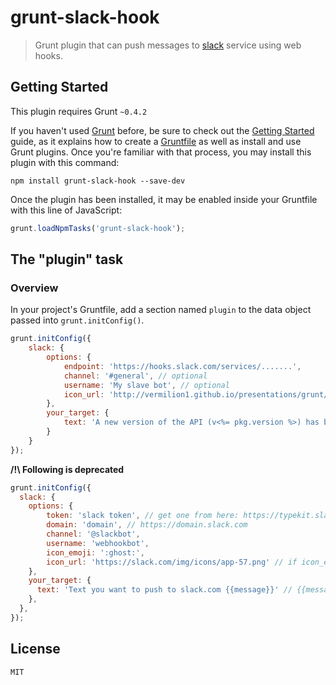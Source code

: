 # grunt-slack-hook

> Grunt plugin that can push messages to [slack](http://slack.com/) service using web hooks.

## Getting Started
This plugin requires Grunt `~0.4.2`

If you haven't used [Grunt](http://gruntjs.com/) before, be sure to check out the [Getting Started](http://gruntjs.com/getting-started) guide, as it explains how to create a [Gruntfile](http://gruntjs.com/sample-gruntfile) as well as install and use Grunt plugins. Once you're familiar with that process, you may install this plugin with this command:

```shell
npm install grunt-slack-hook --save-dev
```

Once the plugin has been installed, it may be enabled inside your Gruntfile with this line of JavaScript:

```js
grunt.loadNpmTasks('grunt-slack-hook');
```

## The "plugin" task

### Overview
In your project's Gruntfile, add a section named `plugin` to the data object passed into `grunt.initConfig()`.

```js
grunt.initConfig({
    slack: {
        options: {
            endpoint: 'https://hooks.slack.com/services/.......',
            channel: '#general', // optional
            username: 'My slave bot', // optional
            icon_url: 'http://vermilion1.github.io/presentations/grunt/images/grunt-logo.png' // if icon_emoji not specified
        },
        your_target: {
            text: 'A new version of the API (v<%= pkg.version %>) has been deployed @ http://api.rockfox.ovh\n\n— cheerioooo :rocket:' // {{message}} can be replaced with --message='some text' option from command line
        }
    }
});
```
**/!\ Following is deprecated**
```js
grunt.initConfig({
  slack: {
    options: {
        token: 'slack token', // get one from here: https://typekit.slack.com/services
        domain: 'domain', // https://domain.slack.com
        channel: '@slackbot',
        username: 'webhookbot',
        icon_emoji: ':ghost:',
        icon_url: 'https://slack.com/img/icons/app-57.png' // if icon_emoji not specified
    },
    your_target: {
      text: 'Text you want to push to slack.com {{message}}' // {{message}} can be replaced with --message='some text' option from command line
    },
  },
});
```

## License

    MIT
